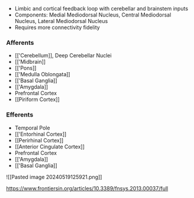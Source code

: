 - Limbic and cortical feedback loop with cerebellar and brainstem inputs
- Components: Medial Mediodorsal Nucleus, Central Mediodorsal Nucleus, Lateral Mediodorsal Nucleus
- Requires more connectivity fidelity 
### Afferents
- [['Cerebellum]], Deep Cerebellar Nuclei
- [['Midbrain]]
- [['Pons]]
- [['Medulla Oblongata]]
- [['Basal Ganglia]]
- [['Amygdala]]
- Prefrontal Cortex
- [[Piriform Cortex]]
### Efferents
- Temporal Pole
- [['Entorhinal Cortex]]
- [[Perirhinal Cortex]]
- [[Anterior Cingulate Cortex]]
- Prefrontal Cortex
- [['Amygdala]]
- [['Basal Ganglia]]

![[Pasted image 20240519125921.png]]

https://www.frontiersin.org/articles/10.3389/fnsys.2013.00037/full